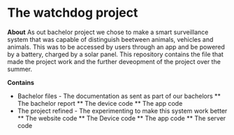 # The watchdog project

__About__
As out bachelor project we chose to make a smart surveillance system that was capable of distinguish beetween animals, vehicles and animals. This was to be accessed by users through an app and be powered by a battery, charged by a solar panel. This repository contains the file that made the project work and the further deveopment of the project over the summer. 

__Contains__
* Bachelor files - The documentation as sent as part of our bachelors
** The bachelor report
** The device code
** The app code
* The project refined - The experimenting to make this system work better
** The website code
** The Device code
** The app code 
** The server code
